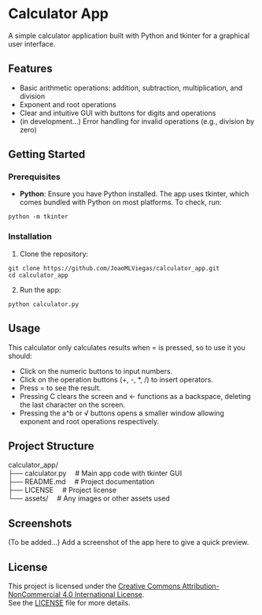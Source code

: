 # **Calculator App**

A simple calculator application built with Python and tkinter for a graphical user interface.

## **Features**
- Basic arithmetic operations: addition, subtraction, multiplication, and division
- Exponent and root operations
- Clear and intuitive GUI with buttons for digits and operations
- (in development...) Error handling for invalid operations (e.g., division by zero)

## **Getting Started**
### Prerequisites
- **Python**: Ensure you have Python installed. The app uses tkinter, which comes bundled with Python on most platforms. To check, run: 
``` 
python -m tkinter
```

### Installation
1. Clone the repository:  
```
git clone https://github.com/JoaoMLViegas/calculator_app.git  
cd calculator_app
```
2. Run the app:  
```
python calculator.py
```

## **Usage**
This calculator only calculates results when = is pressed, so to use it you should:
- Click on the numeric buttons to input numbers.
- Click on the operation buttons (+, -, *, /) to insert operators.
- Press = to see the result.
- Pressing C clears the screen and ← functions as a backspace, deleting the last character on the screen.
- Pressing the a^b or √ buttons opens a smaller window allowing exponent and root operations respectively.

## **Project Structure**
calculator_app/  
├── calculator.py &emsp;# Main app code with tkinter GUI  
├── README.md &emsp;# Project documentation  
├── LICENSE &emsp;# Project license  
└── assets/ &emsp;# Any images or other assets used  

## **Screenshots**
(To be added...) Add a screenshot of the app here to give a quick preview.

## **License**
This project is licensed under the [Creative Commons Attribution-NonCommercial 4.0 International License](https://creativecommons.org/licenses/by-nc/4.0/).  
See the [LICENSE](LICENSE) file for more details.